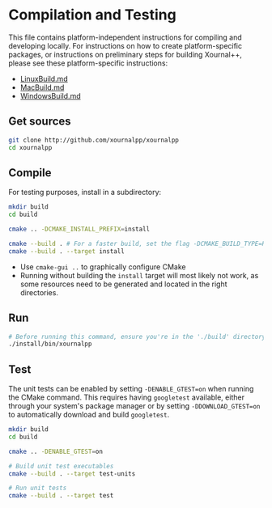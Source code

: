 # Compilation and Testing

This file contains platform-independent instructions for compiling and developing locally. For instructions on how to create platform-specific packages, or instructions on preliminary steps for building Xournal++, please see these platform-specific instructions:

- [LinuxBuild.md](./LinuxBuild.md)
- [MacBuild.md](./MacBuild.md)
- [WindowsBuild.md](./WindowsBuild.md)

## Get sources

```sh
git clone http://github.com/xournalpp/xournalpp
cd xournalpp
```

## Compile
For testing purposes, install in a subdirectory:

```sh
mkdir build
cd build

cmake .. -DCMAKE_INSTALL_PREFIX=install

cmake --build . # For a faster build, set the flag -DCMAKE_BUILD_TYPE=RelWithDebInfo
cmake --build . --target install
```

- Use `cmake-gui ..` to graphically configure CMake
- Running without building the `install` target will most likely not work, as
some resources need to be generated and located in the right directories.

## Run

```sh
# Before running this command, ensure you're in the './build' directory
./install/bin/xournalpp
```

## Test

The unit tests can be enabled by setting `-DENABLE_GTEST=on` when running the
CMake command. This requires having `googletest` available, either through your
system's package manager or by setting `-DDOWNLOAD_GTEST=on` to automatically
download and build `googletest`.

```sh
mkdir build
cd build

cmake .. -DENABLE_GTEST=on

# Build unit test executables
cmake --build . --target test-units

# Run unit tests
cmake --build . --target test
```
